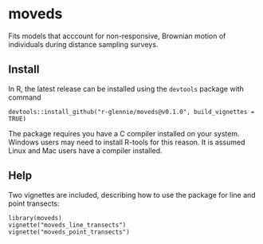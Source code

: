 # moveds
Fits models that acccount for non-responsive, Brownian motion of individuals 
during distance sampling surveys. 

## Install 
In R, the latest release can be installed using the <code>devtools</code> package with command 
```
devtools::install_github("r-glennie/moveds@v0.1.0", build_vignettes = TRUE)
```
The package requires you have a C compiler installed on your system. Windows users may need to install R-tools for this reason. It is assumed Linux and Mac users have a compiler installed. 

## Help 
Two vignettes are included, describing how to use the package for line and 
point transects: 
```
library(moveds)
vignette("moveds_line_transects")
vignette("moveds_point_transects")
```
